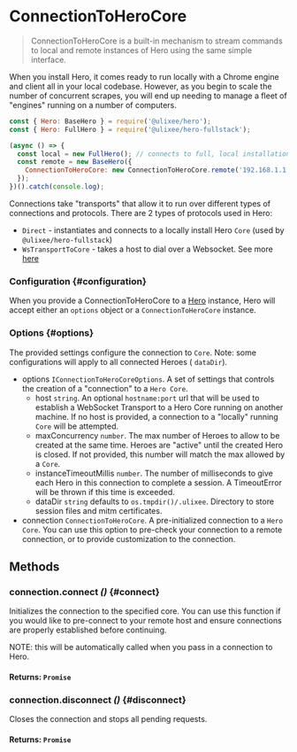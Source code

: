 # ConnectionToHeroCore

> ConnectionToHeroCore is a built-in mechanism to stream commands to local and remote instances of Hero using the same simple interface.

When you install Hero, it comes ready to run locally with a Chrome engine and client all in your local codebase. However, as you begin to scale the number of concurrent scrapes, you will end up needing to manage a fleet of "engines" running on a number of computers.

```javascript
const { Hero: BaseHero } = require('@ulixee/hero');
const { Hero: FullHero } = require('@ulixee/hero-fullstack');

(async () => {
  const local = new FullHero(); // connects to full, local installation
  const remote = new BaseHero({
    ConnectionToHeroCore: new ConnectionToHeroCore.remote('192.168.1.1:3444'),
  });
})().catch(console.log);
```


Connections take "transports" that allow it to run over different types of connections and protocols. There are 2 types of protocols used in Hero:

- `Direct` - instantiates and connects to a locally install Hero `Core` (used by `@ulixee/hero-fullstack`)
- `WsTransportToCore` - takes a host to dial over a Websocket. See more [here](/docs/hero/advanced-concepts/client-vs-core)

### Configuration {#configuration}

When you provide a ConnectionToHeroCore to a [Hero](/docs/hero/basic-client/hero) instance, Hero will accept either an `options` object or a `ConnectionToHeroCore` instance.

### Options {#options}

The provided settings configure the connection to `Core`. Note: some configurations will apply to all connected Heroes ( `dataDir`).

- options `IConnectionToHeroCoreOptions`. A set of settings that controls the creation of a "connection" to a `Hero Core`.
  - host `string`. An optional `hostname:port` url that will be used to establish a WebSocket Transport to a Hero Core running on another machine. If no host is provided, a connection to a "locally" running `Core` will be attempted.
  - maxConcurrency `number`. The max number of Heroes to allow to be created at the same time. Heroes are "active" until the created Hero is closed. If not provided, this number will match the max allowed by a `Core`.
  - instanceTimeoutMillis `number`. The number of milliseconds to give each Hero in this connection to complete a session. A TimeoutError will be thrown if this time is exceeded.
  - dataDir `string` defaults to `os.tmpdir()/.ulixee`. Directory to store session files and mitm certificates.
- connection `ConnectionToHeroCore`. A pre-initialized connection to a `Hero Core`. You can use this option to pre-check your connection to a remote connection, or to provide customization to the connection.

## Methods

### connection.connect *()* {#connect}

Initializes the connection to the specified core. You can use this function if you would like to pre-connect to your remote host and ensure connections are properly established before continuing.

NOTE: this will be automatically called when you pass in a connection to Hero.

#### **Returns**: `Promise`

### connection.disconnect *()* {#disconnect}

Closes the connection and stops all pending requests.

#### **Returns**: `Promise`
